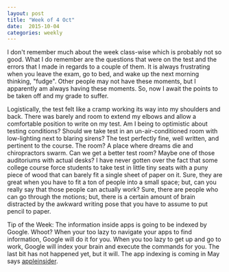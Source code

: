 ```yaml
---
layout: post
title: "Week of 4 Oct"
date:  2015-10-04
categories: weekly
---
```

I don't remember much about the week class-wise which is probably not so good. What I do remember are the questions that were on the test and the errors that I made in regards to a couple of them. It is always frustrating when you leave the exam, go to bed, and wake up the next morning thinking, "fudge". Other people may not have these moments, but I apparently am always having these moments. So, now I await the points to be taken off and my grade to suffer.

Logistically, the test felt like a cramp working its way into my shoulders and back. There was barely and room to extend my elbows and allow a comfortable position to write on my test. Am I being to optimistic about testing conditions? Should we take test in an un-air-conditioned room with low-lighting next to blaring sirens? The test perfectly fine, well written, and pertinent to the course. The room? A place where dreams die and chiropractors swarm. Can we get a better test room? Maybe one of those auditoriums with actual desks? I have never gotten over the fact that some college course force students to take test in little tiny seats with a puny piece of wood that can barely fit a single sheet of paper on it. Sure, they are great when you have to fit a ton of people into a small space; but, can you really say that those people can actually work? Sure, there are people who can go through the motions; but, there is a certain amount of brain distracted by the awkward writing pose that you have to assume to put pencil to paper.

Tip of the Week: The information inside apps is going to be indexed by Google. Whoot? When your too lazy to navigate your apps to find information, Google will do it for you. When you too lazy to get up and go to work, Google will index your brain and execute the commands for you. The last bit has not happened yet, but it will. The app indexing is coming in May says [appleinsider](http://appleinsider.com/articles/15/10/09/google-enables-app-indexing-with-deep-linking-for-safari-in-ios-9).